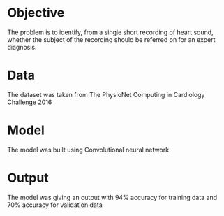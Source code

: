 # Objective
The problem is to identify, from a single short recording of heart sound, whether the subject of the recording should be referred on for an expert diagnosis.

# Data
The dataset was taken from The PhysioNet Computing in Cardiology Challenge 2016

# Model
The model was built using Convolutional neural network 

# Output
The model was giving an output with 94% accuracy for training data and 70% accuracy for validation data
